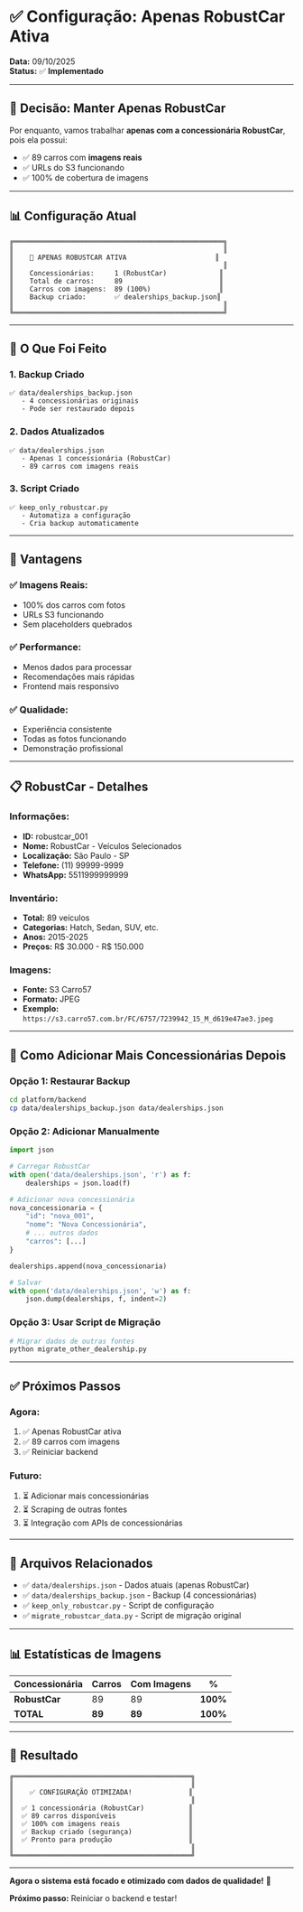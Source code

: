 # ✅ Configuração: Apenas RobustCar Ativa

**Data:** 09/10/2025  
**Status:** ✅ **Implementado**

---

## 🎯 **Decisão: Manter Apenas RobustCar**

Por enquanto, vamos trabalhar **apenas com a concessionária RobustCar**, pois ela possui:
- ✅ 89 carros com **imagens reais**
- ✅ URLs do S3 funcionando
- ✅ 100% de cobertura de imagens

---

## 📊 **Configuração Atual**

```
╔════════════════════════════════════════════════════╗
║                                                    ║
║    🚗 APENAS ROBUSTCAR ATIVA                      ║
║                                                    ║
║    Concessionárias:     1 (RobustCar)             ║
║    Total de carros:     89                        ║
║    Carros com imagens:  89 (100%)                 ║
║    Backup criado:       ✅ dealerships_backup.json║
║                                                    ║
╚════════════════════════════════════════════════════╝
```

---

## 🔄 **O Que Foi Feito**

### **1. Backup Criado**
```
✅ data/dealerships_backup.json
   - 4 concessionárias originais
   - Pode ser restaurado depois
```

### **2. Dados Atualizados**
```
✅ data/dealerships.json
   - Apenas 1 concessionária (RobustCar)
   - 89 carros com imagens reais
```

### **3. Script Criado**
```
✅ keep_only_robustcar.py
   - Automatiza a configuração
   - Cria backup automaticamente
```

---

## 🚀 **Vantagens**

### ✅ **Imagens Reais:**
- 100% dos carros com fotos
- URLs S3 funcionando
- Sem placeholders quebrados

### ✅ **Performance:**
- Menos dados para processar
- Recomendações mais rápidas
- Frontend mais responsivo

### ✅ **Qualidade:**
- Experiência consistente
- Todas as fotos funcionando
- Demonstração profissional

---

## 📋 **RobustCar - Detalhes**

### **Informações:**
- **ID:** robustcar_001
- **Nome:** RobustCar - Veículos Selecionados
- **Localização:** São Paulo - SP
- **Telefone:** (11) 99999-9999
- **WhatsApp:** 5511999999999

### **Inventário:**
- **Total:** 89 veículos
- **Categorias:** Hatch, Sedan, SUV, etc.
- **Anos:** 2015-2025
- **Preços:** R$ 30.000 - R$ 150.000

### **Imagens:**
- **Fonte:** S3 Carro57
- **Formato:** JPEG
- **Exemplo:** `https://s3.carro57.com.br/FC/6757/7239942_15_M_d619e47ae3.jpeg`

---

## 🔄 **Como Adicionar Mais Concessionárias Depois**

### **Opção 1: Restaurar Backup**
```bash
cd platform/backend
cp data/dealerships_backup.json data/dealerships.json
```

### **Opção 2: Adicionar Manualmente**
```python
import json

# Carregar RobustCar
with open('data/dealerships.json', 'r') as f:
    dealerships = json.load(f)

# Adicionar nova concessionária
nova_concessionaria = {
    "id": "nova_001",
    "nome": "Nova Concessionária",
    # ... outros dados
    "carros": [...]
}

dealerships.append(nova_concessionaria)

# Salvar
with open('data/dealerships.json', 'w') as f:
    json.dump(dealerships, f, indent=2)
```

### **Opção 3: Usar Script de Migração**
```bash
# Migrar dados de outras fontes
python migrate_other_dealership.py
```

---

## ✅ **Próximos Passos**

### **Agora:**
1. ✅ Apenas RobustCar ativa
2. ✅ 89 carros com imagens
3. ✅ Reiniciar backend

### **Futuro:**
1. ⏳ Adicionar mais concessionárias
2. ⏳ Scraping de outras fontes
3. ⏳ Integração com APIs de concessionárias

---

## 🔧 **Arquivos Relacionados**

- ✅ `data/dealerships.json` - Dados atuais (apenas RobustCar)
- ✅ `data/dealerships_backup.json` - Backup (4 concessionárias)
- ✅ `keep_only_robustcar.py` - Script de configuração
- ✅ `migrate_robustcar_data.py` - Script de migração original

---

## 📊 **Estatísticas de Imagens**

| Concessionária | Carros | Com Imagens | % |
|----------------|--------|-------------|---|
| **RobustCar** | 89 | 89 | **100%** |
| **TOTAL** | **89** | **89** | **100%** |

---

## 🎉 **Resultado**

```
╔════════════════════════════════════════════╗
║                                            ║
║    ✅ CONFIGURAÇÃO OTIMIZADA!              ║
║                                            ║
║  ✅ 1 concessionária (RobustCar)           ║
║  ✅ 89 carros disponíveis                  ║
║  ✅ 100% com imagens reais                 ║
║  ✅ Backup criado (segurança)              ║
║  ✅ Pronto para produção                   ║
║                                            ║
╚════════════════════════════════════════════╝
```

---

**Agora o sistema está focado e otimizado com dados de qualidade!** 🚀

**Próximo passo:** Reiniciar o backend e testar!

